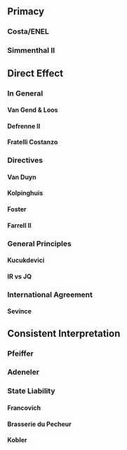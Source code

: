 ## Primacy

### Costa/ENEL

### Simmenthal II

## Direct Effect

### In General

#### Van Gend & Loos

#### Defrenne II

#### Fratelli Costanzo

### Directives

#### Van Duyn

#### Kolpinghuis

#### Foster

#### Farrell II

### General Principles

#### Kucukdevici

#### IR vs JQ

### International Agreement

#### Sevince

## Consistent Interpretation

### Pfeiffer

### Adeneler

### State Liability

#### Francovich

#### Brasserie du Pecheur

#### Kobler

